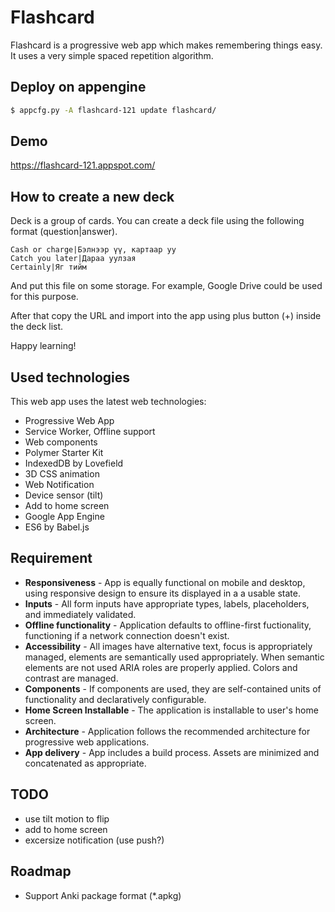 # Flashcard

Flashcard is a progressive web app which makes remembering things easy. It uses a very simple spaced repetition algorithm.

## Deploy on appengine

```sh
$ appcfg.py -A flashcard-121 update flashcard/
```

## Demo

https://flashcard-121.appspot.com/

## How to create a new deck

Deck is a group of cards. You can create a deck file using the following format (question|answer).

```
Cash or charge|Бэлнээр үү, картаар уу
Catch you later|Дараа уулзая
Certainly|Яг тийм
```

And put this file on some storage. For example, Google Drive could be used for this purpose. 

After that copy the URL and import into the app using plus button (+) inside the deck list.

Happy learning!


## Used technologies

This web app uses the latest web technologies:

* Progressive Web App
* Service Worker, Offline support
* Web components
* Polymer Starter Kit
* IndexedDB by Lovefield
* 3D CSS animation
* Web Notification
* Device sensor (tilt)
* Add to home screen
* Google App Engine
* ES6 by Babel.js

## Requirement

* **Responsiveness** - App is equally functional on mobile and desktop, using responsive design to ensure its displayed in a a usable state.
* **Inputs** - All form inputs have appropriate types, labels, placeholders, and immediately validated.
* **Offline functionality** - Application defaults to offline-first fuctionality, functioning if a network connection doesn't  exist.
* **Accessibility** - All images have alternative text, focus is appropriately managed, elements are semantically used appropriately. When semantic elements are not used ARIA roles are properly applied. Colors and contrast are managed.
* **Components** - If components are used, they are self-contained units of functionality and declaratively configurable.
* **Home Screen Installable** - The application is installable to user's home screen.
* **Architecture** - Application follows the recommended architecture for progressive web applications.
* **App delivery** - App includes a build process. Assets are minimized and concatenated as appropriate.


## TODO
- use tilt motion to flip
- add to home screen
- excersize notification (use push?)

## Roadmap

- Support Anki package format (*.apkg)